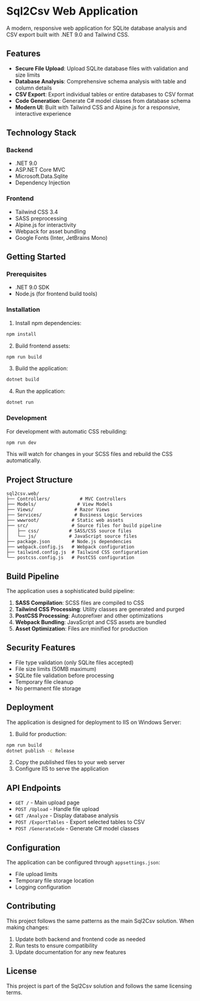 # Sql2Csv Web Application

A modern, responsive web application for SQLite database analysis and CSV export built with .NET 9.0 and Tailwind CSS.

## Features

- **Secure File Upload**: Upload SQLite database files with validation and size limits
- **Database Analysis**: Comprehensive schema analysis with table and column details
- **CSV Export**: Export individual tables or entire databases to CSV format
- **Code Generation**: Generate C# model classes from database schema
- **Modern UI**: Built with Tailwind CSS and Alpine.js for a responsive, interactive experience

## Technology Stack

### Backend

- .NET 9.0
- ASP.NET Core MVC
- Microsoft.Data.Sqlite
- Dependency Injection

### Frontend

- Tailwind CSS 3.4
- SASS preprocessing
- Alpine.js for interactivity
- Webpack for asset bundling
- Google Fonts (Inter, JetBrains Mono)

## Getting Started

### Prerequisites

- .NET 9.0 SDK
- Node.js (for frontend build tools)

### Installation

1. Install npm dependencies:

```bash
npm install
```

2. Build frontend assets:

```bash
npm run build
```

3. Build the application:

```bash
dotnet build
```

4. Run the application:

```bash
dotnet run
```

### Development

For development with automatic CSS rebuilding:

```bash
npm run dev
```

This will watch for changes in your SCSS files and rebuild the CSS automatically.

## Project Structure

```
sql2csv.web/
├── Controllers/           # MVC Controllers
├── Models/               # View Models
├── Views/               # Razor Views
├── Services/            # Business Logic Services
├── wwwroot/            # Static web assets
├── src/                # Source files for build pipeline
│   ├── css/           # SASS/CSS source files
│   └── js/            # JavaScript source files
├── package.json        # Node.js dependencies
├── webpack.config.js   # Webpack configuration
├── tailwind.config.js  # Tailwind CSS configuration
└── postcss.config.js   # PostCSS configuration
```

## Build Pipeline

The application uses a sophisticated build pipeline:

1. **SASS Compilation**: SCSS files are compiled to CSS
2. **Tailwind CSS Processing**: Utility classes are generated and purged
3. **PostCSS Processing**: Autoprefixer and other optimizations
4. **Webpack Bundling**: JavaScript and CSS assets are bundled
5. **Asset Optimization**: Files are minified for production

## Security Features

- File type validation (only SQLite files accepted)
- File size limits (50MB maximum)
- SQLite file validation before processing
- Temporary file cleanup
- No permanent file storage

## Deployment

The application is designed for deployment to IIS on Windows Server:

1. Build for production:

```bash
npm run build
dotnet publish -c Release
```

2. Copy the published files to your web server
3. Configure IIS to serve the application

## API Endpoints

- `GET /` - Main upload page
- `POST /Upload` - Handle file upload
- `GET /Analyze` - Display database analysis
- `POST /ExportTables` - Export selected tables to CSV
- `POST /GenerateCode` - Generate C# model classes

## Configuration

The application can be configured through `appsettings.json`:

- File upload limits
- Temporary file storage location
- Logging configuration

## Contributing

This project follows the same patterns as the main Sql2Csv solution. When making changes:

1. Update both backend and frontend code as needed
2. Run tests to ensure compatibility
3. Update documentation for any new features

## License

This project is part of the Sql2Csv solution and follows the same licensing terms.
